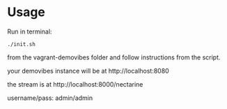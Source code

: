 Usage
=====

Run in terminal:
```
./init.sh
```
from the vagrant-demovibes folder and follow instructions from the script.

your demovibes instance will be at http://localhost:8080

the stream is at http://localhost:8000/nectarine

username/pass: admin/admin
